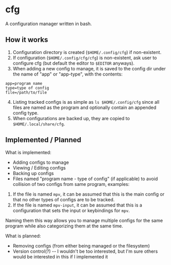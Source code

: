 # cfg
A configuration manager written in bash.

## How it works
1. Configuration directory is created (`$HOME/.config/cfg`) if non-existent.
2. If configuration (`$HOME/.config/cfg/cfg`) is non-existent, ask user to configure cfg (but default the editor to `$EDITOR` anyways).
3. When adding a new config to manage, it is saved to the config dir under the name of "app" or "app-type", with the contents:
```
app=program name
type=type of config
file=/path/to/file
```
4. Listing tracked configs is as simple as `ls $HOME/.config/cfg` since all files are named as the program and optionally contain an appended config type.
5. When configurations are backed up, they are copied to `$HOME/.local/share/cfg`.

## Implemented / Planned
What is implemented:
- Adding configs to manage
- Viewing / Editing configs
- Backing up configs
- Files named "program name - type of config" (if applicable) to avoid collision of two configs from same program, examples:
1. If the file is named `mpv`, it can be assumed that this is the main config or that no other types of configs are to be tracked.
2. If the file is named `mpv-input`, it can be assumed that this is a configuration that sets the input or keybindings for `mpv`.

Naming them this way allows you to manage multiple configs for the same program while also categorizing them at the same time.

What is planned:
- Removing configs (from either being managed or the filesystem)
- Version control(?) -- I wouldn't be too interested, but I'm sure others would be interested in this if I implemented it
